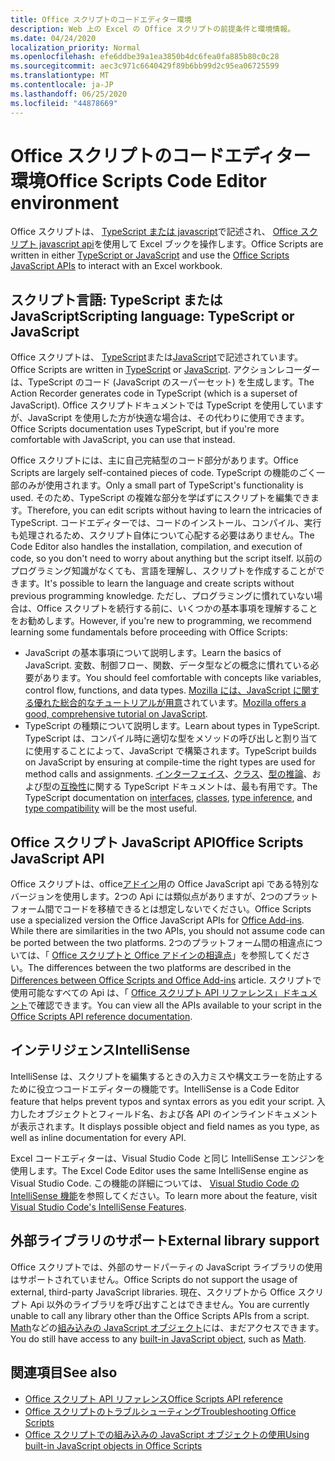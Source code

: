 ```yaml
---
title: Office スクリプトのコードエディター環境
description: Web 上の Excel の Office スクリプトの前提条件と環境情報。
ms.date: 04/24/2020
localization_priority: Normal
ms.openlocfilehash: efe6ddbe39a1ea3850b4dc6fea0fa885b80c0c28
ms.sourcegitcommit: aec3c971c6640429f89b6bb99d2c95ea06725599
ms.translationtype: MT
ms.contentlocale: ja-JP
ms.lasthandoff: 06/25/2020
ms.locfileid: "44878669"
---
```

# <a name="office-scripts-code-editor-environment"></a><span data-ttu-id="18f47-103">Office スクリプトのコードエディター環境</span><span class="sxs-lookup"><span data-stu-id="18f47-103">Office Scripts Code Editor environment</span></span>

<span data-ttu-id="18f47-104">Office スクリプトは、 [TypeScript または javascript](#scripting-language-typescript-or-javascript)で記述され、 [Office スクリプト javascript api](#office-scripts-javascript-api)を使用して Excel ブックを操作します。</span><span class="sxs-lookup"><span data-stu-id="18f47-104">Office Scripts are written in either [TypeScript or JavaScript](#scripting-language-typescript-or-javascript) and use the [Office Scripts JavaScript APIs](#office-scripts-javascript-api) to interact with an Excel workbook.</span></span>

## <a name="scripting-language-typescript-or-javascript"></a><span data-ttu-id="18f47-105">スクリプト言語: TypeScript または JavaScript</span><span class="sxs-lookup"><span data-stu-id="18f47-105">Scripting language: TypeScript or JavaScript</span></span>

<span data-ttu-id="18f47-106">Office スクリプトは、 [TypeScript](https://www.typescriptlang.org/docs/home.html)または[JavaScript](https://developer.mozilla.org/docs/Web/JavaScript)で記述されています。</span><span class="sxs-lookup"><span data-stu-id="18f47-106">Office Scripts are written in [TypeScript](https://www.typescriptlang.org/docs/home.html) or [JavaScript](https://developer.mozilla.org/docs/Web/JavaScript).</span></span> <span data-ttu-id="18f47-107">アクションレコーダーは、TypeScript のコード (JavaScript のスーパーセット) を生成します。</span><span class="sxs-lookup"><span data-stu-id="18f47-107">The Action Recorder generates code in TypeScript (which is a superset of JavaScript).</span></span> <span data-ttu-id="18f47-108">Office スクリプトドキュメントでは TypeScript を使用していますが、JavaScript を使用した方が快適な場合は、その代わりに使用できます。</span><span class="sxs-lookup"><span data-stu-id="18f47-108">Office Scripts documentation uses TypeScript, but if you're more comfortable with JavaScript, you can use that instead.</span></span>

<span data-ttu-id="18f47-109">Office スクリプトには、主に自己完結型のコード部分があります。</span><span class="sxs-lookup"><span data-stu-id="18f47-109">Office Scripts are largely self-contained pieces of code.</span></span> <span data-ttu-id="18f47-110">TypeScript の機能のごく一部のみが使用されます。</span><span class="sxs-lookup"><span data-stu-id="18f47-110">Only a small part of TypeScript's functionality is used.</span></span> <span data-ttu-id="18f47-111">そのため、TypeScript の複雑な部分を学ばずにスクリプトを編集できます。</span><span class="sxs-lookup"><span data-stu-id="18f47-111">Therefore, you can edit scripts without having to learn the intricacies of TypeScript.</span></span> <span data-ttu-id="18f47-112">コードエディターでは、コードのインストール、コンパイル、実行も処理されるため、スクリプト自体について心配する必要はありません。</span><span class="sxs-lookup"><span data-stu-id="18f47-112">The Code Editor also handles the installation, compilation, and execution of code, so you don't need to worry about anything but the script itself.</span></span> <span data-ttu-id="18f47-113">以前のプログラミング知識がなくても、言語を理解し、スクリプトを作成することができます。</span><span class="sxs-lookup"><span data-stu-id="18f47-113">It's possible to learn the language and create scripts without previous programming knowledge.</span></span> <span data-ttu-id="18f47-114">ただし、プログラミングに慣れていない場合は、Office スクリプトを続行する前に、いくつかの基本事項を理解することをお勧めします。</span><span class="sxs-lookup"><span data-stu-id="18f47-114">However, if you're new to programming, we recommend learning some fundamentals before proceeding with Office Scripts:</span></span>

- <span data-ttu-id="18f47-115">JavaScript の基本事項について説明します。</span><span class="sxs-lookup"><span data-stu-id="18f47-115">Learn the basics of JavaScript.</span></span> <span data-ttu-id="18f47-116">変数、制御フロー、関数、データ型などの概念に慣れている必要があります。</span><span class="sxs-lookup"><span data-stu-id="18f47-116">You should feel comfortable with concepts like variables, control flow, functions, and data types.</span></span> <span data-ttu-id="18f47-117">[Mozilla には、JavaScript に関する優れた総合的なチュートリアルが用意](https://developer.mozilla.org/docs/Web/JavaScript/Guide/Introduction)されています。</span><span class="sxs-lookup"><span data-stu-id="18f47-117">[Mozilla offers a good, comprehensive tutorial on JavaScript](https://developer.mozilla.org/docs/Web/JavaScript/Guide/Introduction).</span></span>
- <span data-ttu-id="18f47-118">TypeScript の種類について説明します。</span><span class="sxs-lookup"><span data-stu-id="18f47-118">Learn about types in TypeScript.</span></span> <span data-ttu-id="18f47-119">TypeScript は、コンパイル時に適切な型をメソッドの呼び出しと割り当てに使用することによって、JavaScript で構築されます。</span><span class="sxs-lookup"><span data-stu-id="18f47-119">TypeScript builds on JavaScript by ensuring at compile-time the right types are used for method calls and assignments.</span></span> <span data-ttu-id="18f47-120">[インターフェイス](https://www.typescriptlang.org/docs/handbook/interfaces.html)、[クラス](https://www.typescriptlang.org/docs/handbook/classes.html)、[型の推論](https://www.typescriptlang.org/docs/handbook/type-inference.html)、および型の[互換性](https://www.typescriptlang.org/docs/handbook/type-compatibility.html)に関する TypeScript ドキュメントは、最も有用です。</span><span class="sxs-lookup"><span data-stu-id="18f47-120">The TypeScript documentation on [interfaces](https://www.typescriptlang.org/docs/handbook/interfaces.html), [classes](https://www.typescriptlang.org/docs/handbook/classes.html), [type inference](https://www.typescriptlang.org/docs/handbook/type-inference.html), and [type compatibility](https://www.typescriptlang.org/docs/handbook/type-compatibility.html) will be the most useful.</span></span>

## <a name="office-scripts-javascript-api"></a><span data-ttu-id="18f47-121">Office スクリプト JavaScript API</span><span class="sxs-lookup"><span data-stu-id="18f47-121">Office Scripts JavaScript API</span></span>

<span data-ttu-id="18f47-122">Office スクリプトは、office[アドイン](/office/dev/add-ins/overview/index)用の Office JavaScript api である特別なバージョンを使用します。2つの Api には類似点がありますが、2つのプラットフォーム間でコードを移植できるとは想定しないでください。</span><span class="sxs-lookup"><span data-stu-id="18f47-122">Office Scripts use a specialized version the Office JavaScript APIs for [Office Add-ins](/office/dev/add-ins/overview/index). While there are similarities in the two APIs, you should not assume code can be ported between the two platforms.</span></span> <span data-ttu-id="18f47-123">2つのプラットフォーム間の相違点については、「 [Office スクリプトと Office アドインの相違点](../resources/add-ins-differences.md#apis)」を参照してください。</span><span class="sxs-lookup"><span data-stu-id="18f47-123">The differences between the two platforms are described in the [Differences between Office Scripts and Office Add-ins](../resources/add-ins-differences.md#apis) article.</span></span> <span data-ttu-id="18f47-124">スクリプトで使用可能なすべての Api は、「 [Office スクリプト API リファレンス」ドキュメント](/javascript/api/office-scripts/overview)で確認できます。</span><span class="sxs-lookup"><span data-stu-id="18f47-124">You can view all the APIs available to your script in the [Office Scripts API reference documentation](/javascript/api/office-scripts/overview).</span></span>

## <a name="intellisense"></a><span data-ttu-id="18f47-125">インテリジェンス</span><span class="sxs-lookup"><span data-stu-id="18f47-125">IntelliSense</span></span>

<span data-ttu-id="18f47-126">IntelliSense は、スクリプトを編集するときの入力ミスや構文エラーを防止するために役立つコードエディターの機能です。</span><span class="sxs-lookup"><span data-stu-id="18f47-126">IntelliSense is a Code Editor feature that helps prevent typos and syntax errors as you edit your script.</span></span> <span data-ttu-id="18f47-127">入力したオブジェクトとフィールド名、および各 API のインラインドキュメントが表示されます。</span><span class="sxs-lookup"><span data-stu-id="18f47-127">It displays possible object and field names as you type, as well as inline documentation for every API.</span></span>

<span data-ttu-id="18f47-128">Excel コードエディターは、Visual Studio Code と同じ IntelliSense エンジンを使用します。</span><span class="sxs-lookup"><span data-stu-id="18f47-128">The Excel Code Editor uses the same IntelliSense engine as Visual Studio Code.</span></span> <span data-ttu-id="18f47-129">この機能の詳細については、 [Visual Studio Code の IntelliSense 機能](https://code.visualstudio.com/docs/editor/intellisense#_intellisense-features)を参照してください。</span><span class="sxs-lookup"><span data-stu-id="18f47-129">To learn more about the feature, visit [Visual Studio Code's IntelliSense Features](https://code.visualstudio.com/docs/editor/intellisense#_intellisense-features).</span></span>

## <a name="external-library-support"></a><span data-ttu-id="18f47-130">外部ライブラリのサポート</span><span class="sxs-lookup"><span data-stu-id="18f47-130">External library support</span></span>

<span data-ttu-id="18f47-131">Office スクリプトでは、外部のサードパーティの JavaScript ライブラリの使用はサポートされていません。</span><span class="sxs-lookup"><span data-stu-id="18f47-131">Office Scripts do not support the usage of external, third-party JavaScript libraries.</span></span> <span data-ttu-id="18f47-132">現在、スクリプトから Office スクリプト Api 以外のライブラリを呼び出すことはできません。</span><span class="sxs-lookup"><span data-stu-id="18f47-132">You are currently unable to call any library other than the Office Scripts APIs from a script.</span></span> <span data-ttu-id="18f47-133">[Math](https://developer.mozilla.org/docs/Web/JavaScript/Reference/Global_Objects/Math)などの[組み込みの JavaScript オブジェクト](../develop/javascript-objects.md)には、まだアクセスできます。</span><span class="sxs-lookup"><span data-stu-id="18f47-133">You do still have access to any [built-in JavaScript object](../develop/javascript-objects.md), such as [Math](https://developer.mozilla.org/docs/Web/JavaScript/Reference/Global_Objects/Math).</span></span>

## <a name="see-also"></a><span data-ttu-id="18f47-134">関連項目</span><span class="sxs-lookup"><span data-stu-id="18f47-134">See also</span></span>

- [<span data-ttu-id="18f47-135">Office スクリプト API リファレンス</span><span class="sxs-lookup"><span data-stu-id="18f47-135">Office Scripts API reference</span></span>](/javascript/api/office-scripts/overview)
- [<span data-ttu-id="18f47-136">Office スクリプトのトラブルシューティング</span><span class="sxs-lookup"><span data-stu-id="18f47-136">Troubleshooting Office Scripts</span></span>](../testing/troubleshooting.md)
- [<span data-ttu-id="18f47-137">Office スクリプトでの組み込みの JavaScript オブジェクトの使用</span><span class="sxs-lookup"><span data-stu-id="18f47-137">Using built-in JavaScript objects in Office Scripts</span></span>](../develop/javascript-objects.md)
